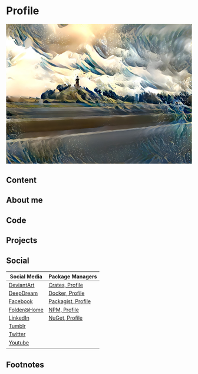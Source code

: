 # Profile
![Water Tower](./water_tower_background.jpg)

## Content


## About me

## Code


## Projects


## Social
| Social Media                                                             | Package Managers                                                   |
| ------------------------------------------------------------------------ | ------------------------------------------------------------------ |
| [DeviantArt](https://www.deviantart.com/designermadsen)                  | [Crates, Profile](https://crates.io/users/kentvejrupmadsen)        |
| [DeepDream](https://deepdreamgenerator.com/u/designermadsen)             | [Docker, Profile](https://hub.docker.com/u/designermadsen)         |
| [Facebook](https://www.facebook.com/kentvejrupmadsen/)                   | [Packagist, Profile](https://packagist.org/users/designermadsen/)  |
| [Folder@Home](https://stats.foldingathome.org/donor/name/designermadsen) | [NPM, Profile](https://www.npmjs.com/~kentvejrupmadsen)            |
| [LinkedIn](https://www.linkedin.com/in/kent-vejrup-madsen/)              | [NuGet, Profile](https://www.nuget.org/profiles/GoalPioneers)      |
| [Tumblr](https://kent-vejrup-madsen.tumblr.com/)                         | |
| [Twitter](https://twitter.com/Designermadsen)                            | |
| [Youtube](https://www.youtube.com/channel/UCKKk3v5CdelOvhFcmvJ9Biw)      | |
|                                                                          | |


## Footnotes

